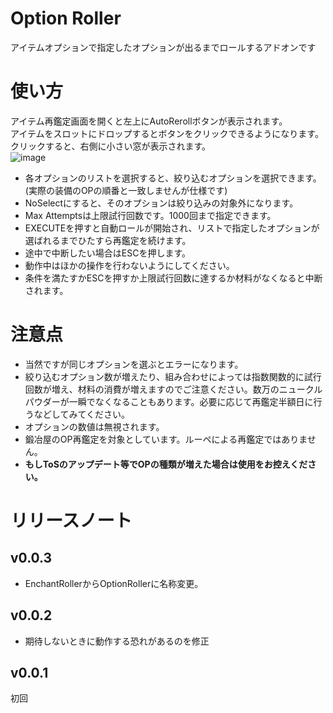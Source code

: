 # Option Roller
アイテムオプションで指定したオプションが出るまでロールするアドオンです
# 使い方
アイテム再鑑定画面を開くと左上にAutoRerollボタンが表示されます。  
アイテムをスロットにドロップするとボタンをクリックできるようになります。  
クリックすると、右側に小さい窓が表示されます。  
![image](https://user-images.githubusercontent.com/50558182/92331113-1f1a9400-f0af-11ea-8324-44e24e1b7cc7.png)

* 各オプションのリストを選択すると、絞り込むオプションを選択できます。(実際の装備のOPの順番と一致しませんが仕様です)
* NoSelectにすると、そのオプションは絞り込みの対象外になります。  
* Max Attemptsは上限試行回数です。1000回まで指定できます。  
* EXECUTEを押すと自動ロールが開始され、リストで指定したオプションが選ばれるまでひたすら再鑑定を続けます。  
* 途中で中断したい場合はESCを押します。
* 動作中はほかの操作を行わないようにしてください。
* 条件を満たすかESCを押すか上限試行回数に達するか材料がなくなると中断されます。

# 注意点
* 当然ですが同じオプションを選ぶとエラーになります。
* 絞り込むオプション数が増えたり、組み合わせによっては指数関数的に試行回数が増え、材料の消費が増えますのでご注意ください。数万のニュークルパウダーが一瞬でなくなることもあります。必要に応じて再鑑定半額日に行うなどしてみてください。
* オプションの数値は無視されます。
* 鍛冶屋のOP再鑑定を対象としています。ルーペによる再鑑定ではありません。
* __もしToSのアップデート等でOPの種類が増えた場合は使用をお控えください。__
# リリースノート
## v0.0.3
* EnchantRollerからOptionRollerに名称変更。
## v0.0.2
* 期待しないときに動作する恐れがあるのを修正
## v0.0.1
初回
